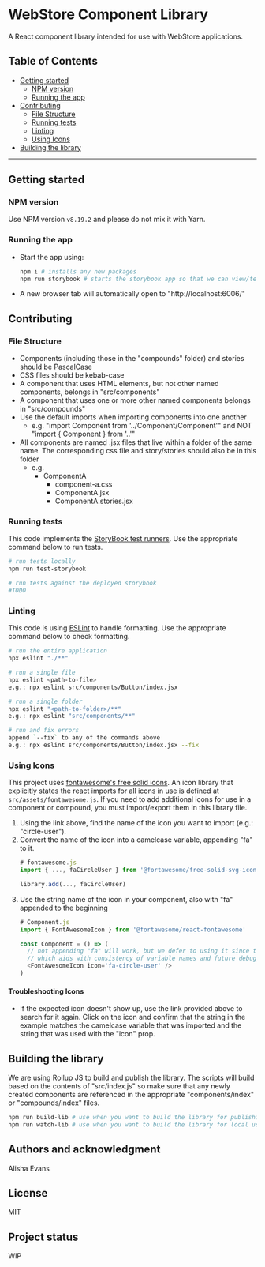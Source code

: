 # WebStore Component Library
A React component library intended for use with WebStore applications.

## Table of Contents

- [Getting started](#getting-started)
  - [NPM version](#npm-version)
  - [Running the app](#running-the-app)
- [Contributing](#contributing)
  - [File Structure](#file-structure)
  - [Running tests](#running-tests)
  - [Linting](#linting)
  - [Using Icons](#using-icons)
- [Building the library](#building-the-library)

---
## Getting started
### NPM version
Use NPM version `v8.19.2` and please do not mix it with Yarn.

### Running the app
- Start the app using:
  ``` bash
  npm i # installs any new packages
  npm run storybook # starts the storybook app so that we can view/test the components in a UI
  ```
- A new browser tab will automatically open to "http://localhost:6006/"
## Contributing
<!-- State if you are open to contributions and what your requirements are for accepting them.
 -->
### File Structure
- Components (including those in the "compounds" folder) and stories should be PascalCase
- CSS files should be kebab-case
- A component that uses HTML elements, but not other named components, belongs in "src/components"
- A component that uses one or more other named components belongs in "src/compounds"
- Use the default imports when importing components into one another
  - e.g. "import Component from '../Component/Component'" and NOT "import { Component } from '..'"
- All components are named .jsx files that live within a folder of the same name. The corresponding css file and story/stories should also be in this folder
  - e.g.
    - ComponentA
      - component-a.css
      - ComponentA.jsx
      - ComponentA.stories.jsx

### Running tests
This code implements the [StoryBook test runners](https://storybook.js.org/docs/react/writing-tests/test-runner). Use the appropriate command below to run tests.
``` bash
# run tests locally
npm run test-storybook

# run tests against the deployed storybook
#TODO
```

### Linting
This code is using [ESLint](https://eslint.org/docs/latest/rules/) to handle formatting. Use the appropriate command below to check formatting.

```bash
# run the entire application
npx eslint "./**"

# run a single file
npx eslint <path-to-file>
e.g.: npx eslint src/components/Button/index.jsx

# run a single folder
npx eslint "<path-to-folder>/**"
e.g.: npx eslint "src/components/**"

# run and fix errors
append `--fix` to any of the commands above
e.g.: npx eslint src/components/Button/index.jsx --fix
```

### Using Icons
This project uses [fontawesome's free solid icons](https://fontawesome.com/search?o=r&m=free). An icon library that explicitly states the react imports for all icons in use is defined at `src/assets/fontawesome.js`. If you need to add additional icons for use in a component or compound, you must import/export them in this library file.

1. Using the link above, find the name of the icon you want to import (e.g.: "circle-user").
2. Convert the name of the icon into a camelcase variable, appending "fa" to it.
    ``` js
    # fontawesome.js
    import { ..., faCircleUser } from '@fortawesome/free-solid-svg-icons'

    library.add(..., faCircleUser)
    ```
3. Use the string name of the icon in your component, also with "fa" appended to the beginning
    ``` js
    # Component.js
    import { FontAwesomeIcon } from '@fortawesome/react-fontawesome'

    const Component = () => (
      // not appending "fa" will work, but we defer to using it since that's how the icon will show up in the inspect tool
      // which aids with consistency of variable names and future debugging
      <FontAwesomeIcon icon='fa-circle-user' />
    )
    ```

#### Troubleshooting Icons
- If the expected icon doesn't show up, use the link provided above to search for it again. Click on the icon and confirm that the string in the example matches the camelcase variable that was imported and the string that was used with the "icon" prop.

## Building the library
We are using Rollup JS to build and publish the library. The scripts will build based on the contents of "src/index.js" so make sure that any newly created components are referenced in the appropriate "components/index" or "compounds/index" files.
``` bash
npm run build-lib # use when you want to build the library for publishing
npm run watch-lib # use when you want to build the library for local use; it will watch for changes. it may take up to 30 seconds to reflect a change though
```

## Authors and acknowledgment
Alisha Evans

## License
MIT

## Project status
WIP

<!-- ## Badges
On some READMEs, you may see small images that convey metadata, such as whether or not all the tests are passing for the project. You can use Shields to add some to your README. Many services also have instructions for adding a badge.

## Visuals
Depending on what you are making, it can be a good idea to include screenshots or even a video (you'll frequently see GIFs rather than actual videos). Tools like ttygif can help, but check out Asciinema for a more sophisticated method.

## Installation
Within a particular ecosystem, there may be a common way of installing things, such as using Yarn, NuGet, or Homebrew. However, consider the possibility that whoever is reading your README is a novice and would like more guidance. Listing specific steps helps remove ambiguity and gets people to using your project as quickly as possible. If it only runs in a specific context like a particular programming language version or operating system or has dependencies that have to be installed manually, also add a Requirements subsection.

## Usage
Use examples liberally, and show the expected output if you can. It's helpful to have inline the smallest example of usage that you can demonstrate, while providing links to more sophisticated examples if they are too long to reasonably include in the README.

## Support
Tell people where they can go to for help. It can be any combination of an issue tracker, a chat room, an email address, etc.

## Roadmap
If you have ideas for releases in the future, it is a good idea to list them in the README. -->
